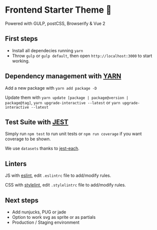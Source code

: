 # Frontend Starter Theme :egg:
Powered with GULP, postCSS, Browserify &amp; Vue 2


## First steps
* Install all dependecies running `yarn`
* Throw `gulp` or `gulp default`, then open `http://localhost:3000` to start working.


## Dependency management with [YARN](https://yarnpkg.com/lang/en/)

Add a new package with `yarn add package -D`

Update them with `yarn update [package | package@version | package@tag]`, `yarn upgrade-interactive --latest` or `yarn upgrade-interactive --latest`


## Test Suite with [JEST](https://facebook.github.io/jest/)

Simply run `npm test` to run unit tests or `npm run coverage` if you want coverage to be shown.

We use `datasets` thanks to [jest-each](https://github.com/mattphillips/jest-each).


## Linters
JS with [eslint](https://github.com/eslint/eslint), edit `.eslintrc` file to add/modify rules.

CSS with [stylelint](https://github.com/stylelint/stylelint), edit `.stylelintrc` file to add/modify rules.


## Next steps
* Add nunjucks, PUG or jade
* Option to work svg as sprite or as partials
* Production / Staging environment
